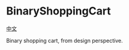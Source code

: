 BinaryShoppingCart
==================

[中文](https://github.com/BinaryAlbum/BinaryShoppingCart/blob/master/README_cn.md)

Binary shopping cart, from design perspective.
